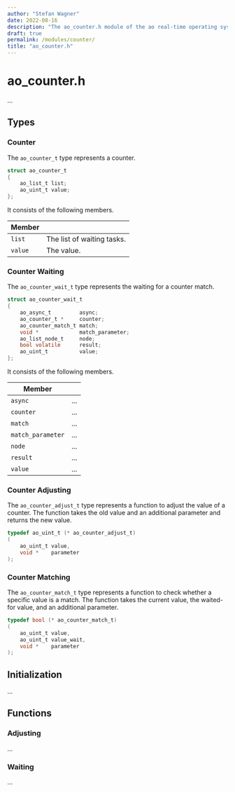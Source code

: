 ```yaml
---
author: "Stefan Wagner"
date: 2022-08-16
description: "The ao_counter.h module of the ao real-time operating system."
draft: true
permalink: /modules/counter/
title: "ao_counter.h"
---
```


# ao_counter.h

...

## Types

### Counter

The `ao_counter_t` type represents a counter.

```c
struct ao_counter_t
{
    ao_list_t list;
    ao_uint_t value;
};
```

It consists of the following members.

| Member | |
|--------|-|
| `list` | The list of waiting tasks. |
| `value` | The value. |

### Counter Waiting

The `ao_counter_wait_t` type represents the waiting for a counter match.

```c
struct ao_counter_wait_t
{
    ao_async_t         async;
    ao_counter_t *     counter;
    ao_counter_match_t match;
    void *             match_parameter;
    ao_list_node_t     node;
    bool volatile      result;
    ao_uint_t          value;
};
```

It consists of the following members.

| Member | |
|--------|-|
| `async` | ... |
| `counter` | ... |
| `match` | ... |
| `match_parameter` | ... |
| `node` | ... |
| `result` | ... |
| `value` | ... |

### Counter Adjusting

The `ao_counter_adjust_t` type represents a function to adjust the value of a counter. The function takes the old value and an additional parameter and returns the new value.

```c
typedef ao_uint_t (* ao_counter_adjust_t)
(
    ao_uint_t value,
    void *    parameter
);
```

### Counter Matching

The `ao_counter_match_t` type represents a function to check whether a specific value is a match. The function takes the current value, the waited-for value, and an additional parameter.

```c
typedef bool (* ao_counter_match_t)
(
    ao_uint_t value,
    ao_uint_t value_wait,
    void *    parameter
);
```

## Initialization

...

## Functions

### Adjusting

...

### Waiting

...
